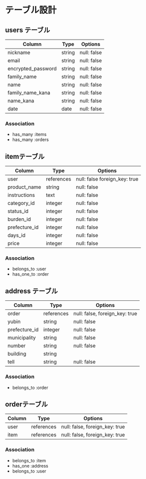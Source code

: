 # テーブル設計

## users テーブル

| Column             | Type      | Options     |
| ------------------ | ----------| ----------- |
| nickname           | string    | null: false |
| email              | string    | null: false |
| encrypted_password | string    | null: false |
| family_name        | string    | null: false |
| name               | string    | null: false |
| family_name_kana   | string    | null: false |
| name_kana          | string    | null: false |
| date               | date      | null: false |

### Association

- has_many :items
- has_many :orders

## itemテーブル

| Column        | Type          | Options                        |
| ------------- | ------------- | ------------------------------ |
| user          | references    | null: false foreign_key: true  |
| product_name  | string        | null: false                    |
| instructions  | text          | null: false                    |
| category_id   | integer       | null: false                    |
| status_id     | integer       | null: false                    |
| burden_id     | integer       | null: false                    |
| prefecture_id | integer       | null: false                    |
| days_id       | integer       | null: false                    |
| price         | integer       | null: false                    |

### Association

- belongs_to :user
- has_one_to :order

## address テーブル

| Column         | Type       | Options                        |
| -------------- | ---------- | ------------------------------ |
| order          | references | null: false, foreign_key: true |
| yubin          | string     | null: false                    |
| prefecture_id  | integer    | null: false                    |
| municipality   | string     | null: false                    |
| number         | string     | null: false                    |
| building       | string     |                                |
| tell           | string     | null: false                    |

### Association

- belongs_to :order

## orderテーブル

| Column       | Type       | Options                        |
| ------------ | ---------- | ------------------------------ |
| user         | references | null: false, foreign_key: true |
| item         | references | null: false, foreign_key: true |

### Association

- belongs_to :item
- has_one :address
- belongs_to :user
